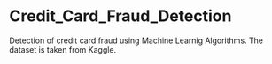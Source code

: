 # Credit_Card_Fraud_Detection

Detection of credit card fraud using Machine Learnig Algorithms. The dataset is taken from Kaggle.
